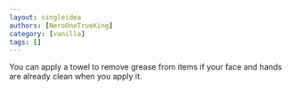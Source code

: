 ```yaml
---
layout: singleidea
authors: [NeroOneTrueKing]
category: [vanilla]
tags: []
---
```

You can apply a towel to remove grease from items if your face and hands are already clean when you apply it.
